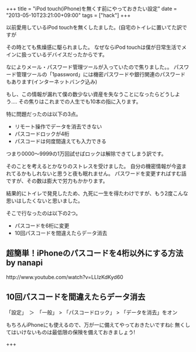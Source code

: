 +++
title =  "iPod touch(iPhone)を無くす前にやっておきたい設定"
date =  "2013-05-10T23:21:00+09:00"
tags = ["hack"]
+++
<p>以前愛用しているiPod touchを無くしたました。(自宅のトイレに置いてた訳ですが</p>

<p>その時とても焦燥感に駆られました。
なぜならiPod touchは僕が日常生活でメインに扱っているデバイスだったからです。</p>

<p>なによりメール・パスワード管理ツールが入っていたので焦りました。。
パスワード管理ツールの「1password」には機密パスワードや銀行関連のパスワードもあります(インターネットバンク込み)</p>

<p>もし、この情報が漏れて僕の数少ない資産を失なうことになったらどうしよう....
その焦りはこれまでの人生でも10本の指に入ります。</p>

<p>特に問題だったのは以下の3点。</p>


- リモート操作でデータを消去できない
- パスコードロックが4桁
- パスコードは何度間違えても入力できる


<p>つまり0000〜9999の1万回試せばロックは解除できてしまう訳です。</p>

<p>そのことを考えるとかなりのストレスを受けました。
自分の機密情報が今盗まれてるかもしれないと思うと夜も眠れません。
パスワードを変更すればすむ話ですが、その数は膨大で労力もかかります。</p>

<p>結果的にトイレで発見したため、九死に一生を得たわけですが、もう2度こんな思いはしたくないと思いました。</p>

<p>そこで行なったのは以下の2つ。</p>


- パスコードを6桁に変更
- 10回パスコードを間違えたらデータ消去


## 超簡単！iPhoneのパスコードを4桁以外にする方法 by nanapi

<p>http://www.youtube.com/watch?v=LLIzKdKyd60</p>

## 10回パスコードを間違えたらデータ消去

<p>「設定」　＞　「一般」  >  「パスコードロック」  >   「データを消去」をオン</p>

<p>もちろんiPhoneにも使えるので、万が一に備えてやっておきたいですね(:
無くしてはいけないものは最低限の保険を備えておきましょう!</p>

+++
